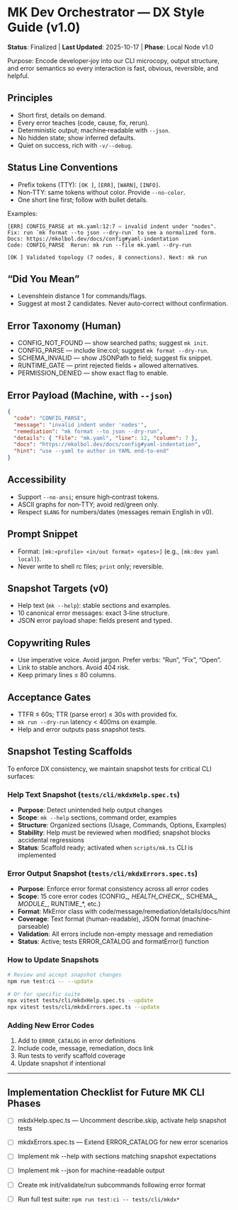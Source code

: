 # MK Dev Orchestrator — DX Style Guide (v1.0)

**Status**: Finalized | **Last Updated**: 2025-10-17 | **Phase**: Local Node v1.0

Purpose: Encode developer‑joy into our CLI microcopy, output structure, and error semantics so every interaction is fast, obvious, reversible, and helpful.

## Principles
- Short first, details on demand.
- Every error teaches (code, cause, fix, rerun).
- Deterministic output; machine‑readable with `--json`.
- No hidden state; show inferred defaults.
- Quiet on success, rich with `-v/--debug`.

## Status Line Conventions
- Prefix tokens (TTY): `[OK ]`, `[ERR]`, `[WARN]`, `[INFO]`.
- Non‑TTY: same tokens without color. Provide `--no-color`.
- One short line first; follow with bullet details.

Examples:
```
[ERR] CONFIG_PARSE at mk.yaml:12:7 — invalid indent under "nodes".
Fix: run `mk format --to json --dry-run` to see a normalized form.
Docs: https://mkolbol.dev/docs/config#yaml-indentation
Code: CONFIG_PARSE  Rerun: mk run --file mk.yaml --dry-run
```

```
[OK ] Validated topology (7 nodes, 8 connections). Next: mk run
```

## “Did You Mean”
- Levenshtein distance 1 for commands/flags.
- Suggest at most 2 candidates. Never auto‑correct without confirmation.

## Error Taxonomy (Human)
- CONFIG_NOT_FOUND — show searched paths; suggest `mk init`.
- CONFIG_PARSE — include line:col; suggest `mk format --dry-run`.
- SCHEMA_INVALID — show JSONPath to field; suggest fix snippet.
- RUNTIME_GATE — print rejected fields + allowed alternatives.
- PERMISSION_DENIED — show exact flag to enable.

## Error Payload (Machine, with `--json`)
```json
{
  "code": "CONFIG_PARSE",
  "message": "invalid indent under 'nodes'",
  "remediation": "mk format --to json --dry-run",
  "details": { "file": "mk.yaml", "line": 12, "column": 7 },
  "docs": "https://mkolbol.dev/docs/config#yaml-indentation",
  "hint": "use --yaml to author in YAML end‑to‑end"
}
```

## Accessibility
- Support `--no-ansi`; ensure high‑contrast tokens.
- ASCII graphs for non‑TTY; avoid red/green only.
- Respect `$LANG` for numbers/dates (messages remain English in v0).

## Prompt Snippet
- Format: `[mk:<profile> <in/out format> <gates>]` (e.g., `[mk:dev yaml local]`).
- Never write to shell rc files; `print` only; reversible.

## Snapshot Targets (v0)
- Help text (`mk --help`): stable sections and examples.
- 10 canonical error messages: exact 3‑line structure.
- JSON error payload shape: fields present and typed.

## Copywriting Rules
- Use imperative voice. Avoid jargon. Prefer verbs: “Run”, “Fix”, “Open”.
- Link to stable anchors. Avoid 404 risk.
- Keep primary lines ≤ 80 columns.

## Acceptance Gates
- TTFR ≤ 60s; TTR (parse error) ≤ 30s with provided fix.
- `mk run --dry-run` latency < 400ms on example.
- Help and error outputs pass snapshot tests.

## Snapshot Testing Scaffolds

To enforce DX consistency, we maintain snapshot tests for critical CLI surfaces:

### Help Text Snapshot (`tests/cli/mkdxHelp.spec.ts`)
- **Purpose**: Detect unintended help output changes
- **Scope**: `mk --help` sections, command order, examples
- **Structure**: Organized sections (Usage, Commands, Options, Examples)
- **Stability**: Help must be reviewed when modified; snapshot blocks accidental regressions
- **Status**: Scaffold ready; activated when `scripts/mk.ts` CLI is implemented

### Error Output Snapshot (`tests/cli/mkdxErrors.spec.ts`)
- **Purpose**: Enforce error format consistency across all error codes
- **Scope**: 15 core error codes (CONFIG_*, HEALTH_CHECK_*, SCHEMA_*, MODULE_*, RUNTIME_*, etc.)
- **Format**: MkError class with code/message/remediation/details/docs/hint
- **Coverage**: Text format (human-readable), JSON format (machine-parseable)
- **Validation**: All errors include non-empty message and remediation
- **Status**: Active; tests ERROR_CATALOG and formatError() function

### How to Update Snapshots
```bash
# Review and accept snapshot changes
npm run test:ci -- --update

# Or for specific suite
npx vitest tests/cli/mkdxHelp.spec.ts --update
npx vitest tests/cli/mkdxErrors.spec.ts --update
```

### Adding New Error Codes
1. Add to `ERROR_CATALOG` in error definitions
2. Include code, message, remediation, docs link
3. Run tests to verify scaffold coverage
4. Update snapshot if intentional

---

## Implementation Checklist for Future MK CLI Phases

- [ ] mkdxHelp.spec.ts — Uncomment describe.skip, activate help snapshot tests
- [ ] mkdxErrors.spec.ts — Extend ERROR_CATALOG for new error scenarios
- [ ] Implement mk --help with sections matching snapshot expectations
- [ ] Implement mk --json for machine-readable output
- [ ] Create mk init/validate/run subcommands following error format
- [ ] Run full test suite: `npm run test:ci -- tests/cli/mkdx*`

